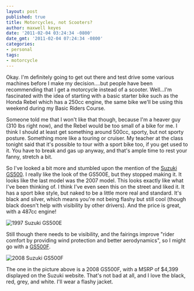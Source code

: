 ```yaml
---
layout: post
published: true
title: Motorcycles, not Scooters?
author: maxwell keyes
date: '2011-02-04 03:24:34 -0800'
date_gmt: '2011-02-04 07:24:34 -0800'
categories:
- personal
tags:
- motorcycle
---
```


Okay. I'm definitely going to get out there and test drive some various machines
before I make my decision....but people have been recommending that I get a
motorcycle instead of a scooter. Well...I'm fascinated with the idea of starting
with a basic starter bike such as the Honda Rebel which has a 250cc engine, the
same bike we'll be using this weekend during my Basic Riders Course.

Someone told me that I won't like that though, because I'm a heaver guy (310 lbs
right now), and the Rebel would be too small of a bike for me. I think I should
at least get something around 500cc, sporty, but not sporty posture. Something
more like a touring or cruiser. My teacher at the class tonight said that it's
possible to tour with a sport bike too, if you get used to it. You have to break
and gas up anyway, and that's ample time to rest your fanny, stretch a bit.

So I've looked a bit more and stumbled upon the mention of the [Suzuki
GS500](http://en.wikipedia.org/wiki/Suzuki_GS500). I really like the look of the
GS500E, but they stopped making it. It looks like the last model was the 2007
model. This looks exactly like what I've been thinking of. I think I've even
seen this on the street and liked it. It has a sport bike style, but naked to be
a little more real and standard. It's black and silver, which means you're not
being flashy but still cool (though black doesn't help with visibility by other
drivers). And the price is great, with a 487cc engine!

![1997 Suzuki
GS500E]({{site.assets.url_prefix}}/images/posts/1997-SuzukiGS500E.jpg "1997
Suzuki GS500E")

Still though there needs to be visibility, and the fairings improve "rider
comfort by providing wind protection and better aerodynamics", so I might go
with a
[GS500F](http://suzukicycles.com/Product%20Lines/Cycles/Products/GS500F/2009/GS500F.aspx?category=sportbike).

![2008 Suzuki GS500F]({{site.assets.url_prefix}}/images/posts/suzuki-GS500F.jpg
"2008 Suzuki GS500F")

The one in the picture above is a 2008 GS500F, with a MSRP of $4,399 displayed
on the Suzuki website. That's not bad at all, and I love the black, red, grey,
and white. I'll wear a flashy jacket.
